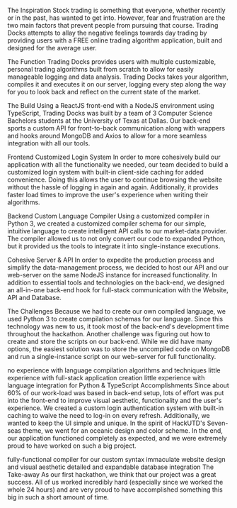 The Inspiration
Stock trading is something that everyone, whether recently or in the past, has wanted to get into. However, fear and frustration are the two main factors that prevent people from pursuing that course. Trading Docks attempts to allay the negative feelings towards day trading by providing users with a FREE online trading algorithm application, built and designed for the average user.

The Function
Trading Docks provides users with multiple customizable, personal trading algorithms built from scratch to allow for easily manageable logging and data analysis. Trading Docks takes your algorithm, compiles it and executes it on our server, logging every step along the way for you to look back and reflect on the current state of the market.

The Build
Using a ReactJS front-end with a NodeJS environment using TypeScript, Trading Docks was built by a team of 3 Computer Science Bachelors students at the University of Texas at Dallas. Our back-end sports a custom API for front-to-back communication along with wrappers and hooks around MongoDB and Axios to allow for a more seamless integration with all our tools.

Frontend
Customized Login System
In order to more cohesively build our application with all the functionality we needed, our team decided to build a customized login system with built-in client-side caching for added convenience. Doing this allows the user to continue browsing the website without the hassle of logging in again and again. Additionally, it provides faster load times to improve the user's experience when writing their algorithms.

Backend
Custom Language Compiler
Using a customized compiler in Python 3, we created a customized compiler schema for our simple, intuitive language to create intelligent API calls to our market-data provider. The compiler allowed us to not only convert our code to expanded Python, but it provided us the tools to integrate it into single-instance executions.

Cohesive Server & API
In order to expedite the production process and simplify the data-management process, we decided to host our API and our web-server on the same NodeJS instance for increased functionality. In addition to essential tools and technologies on the back-end, we designed an all-in-one back-end hook for full-stack communication with the Website, API and Database.

The Challenges
Because we had to create our own compiled language, we used Python 3 to create compilation schemas for our language. Since this technology was new to us, it took most of the back-end's development time throughout the hackathon. Another challenge was figuring out how to create and store the scripts on our back-end. While we did have many options, the easiest solution was to store the uncompiled code on MongoDB and run a single-instance script on our web-server for full functionality.

no experience with language compilation algorithms and techniques
little experience with full-stack application creation
little experience with language integration for Python & TypeScript
Accomplishments
Since about 60% of our work-load was based in back-end setup, lots of effort was put into the front-end to improve visual aesthetic, functionality and the user's experience. We created a custom login authentication system with built-in caching to waive the need to log-in on every refresh. Additionally, we wanted to keep the UI simple and unique. In the spirit of HackUTD's Seven-seas theme, we went for an oceanic design and color scheme. In the end, our application functioned completely as expected, and we were extremely proud to have worked on such a big project.

fully-functional compiler for our custom syntax
immaculate website design and visual aesthetic
detailed and expandable database integration
The Take-away
As our first hackathon, we think that our project was a great success. All of us worked incredibly hard (especially since we worked the whole 24 hours) and are very proud to have accomplished something this big in such a short amount of time.

